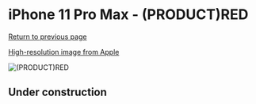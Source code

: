 # iPhone 11 Pro Max - (PRODUCT)RED

[Return to previous page](/iphone_11)

[High-resolution image from Apple](https://store.storeimages.cdn-apple.com/8756/as-images.apple.com/is/MWYV2?wid=4500&hei=4500&fmt=png)

<div style="width: 500px"><img src="/almost_uncompressed/MWYV2.webp" alt="(PRODUCT)RED"></div>

## Under construction
